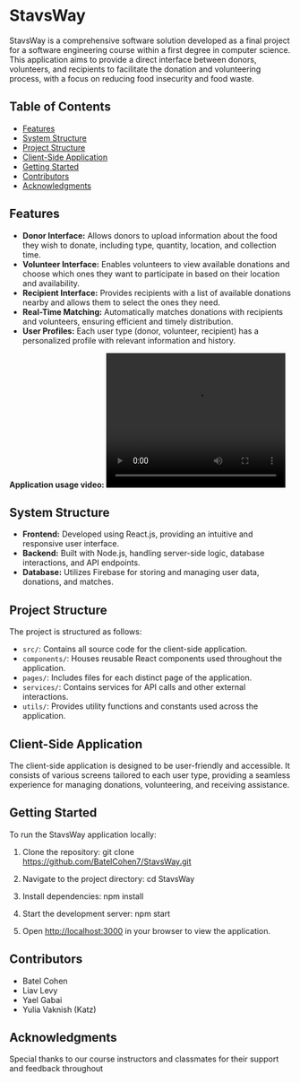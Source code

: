 # StavsWay

StavsWay is a comprehensive software solution developed as a final project for a software engineering course within a first degree in computer science. This application aims to provide a direct interface between donors, volunteers, and recipients to facilitate the donation and volunteering process, with a focus on reducing food insecurity and food waste.

## Table of Contents

- [Features](#features)
- [System Structure](#system-structure)
- [Project Structure](#project-structure)
- [Client-Side Application](#client-side-application)
- [Getting Started](#getting-started)
- [Contributors](#contributors)
- [Acknowledgments](#acknowledgments)

## Features

- **Donor Interface:** Allows donors to upload information about the food they wish to donate, including type, quantity, location, and collection time.
- **Volunteer Interface:** Enables volunteers to view available donations and choose which ones they want to participate in based on their location and availability.
- **Recipient Interface:** Provides recipients with a list of available donations nearby and allows them to select the ones they need.
- **Real-Time Matching:** Automatically matches donations with recipients and volunteers, ensuring efficient and timely distribution.
- **User Profiles:** Each user type (donor, volunteer, recipient) has a personalized profile with relevant information and history.

**Application usage video:**
<video width="320" height="240" controls>
  <source src="app.mp4" type="video/mp4">
  Your browser does not support the video tag.
</video>

## System Structure

- **Frontend:** Developed using React.js, providing an intuitive and responsive user interface.
- **Backend:** Built with Node.js, handling server-side logic, database interactions, and API endpoints.
- **Database:** Utilizes Firebase for storing and managing user data, donations, and matches.

## Project Structure

The project is structured as follows:

- `src/`: Contains all source code for the client-side application.
- `components/`: Houses reusable React components used throughout the application.
- `pages/`: Includes files for each distinct page of the application.
- `services/`: Contains services for API calls and other external interactions.
- `utils/`: Provides utility functions and constants used across the application.

## Client-Side Application

The client-side application is designed to be user-friendly and accessible. It consists of various screens tailored to each user type, providing a seamless experience for managing donations, volunteering, and receiving assistance.

## Getting Started

To run the StavsWay application locally:

1. Clone the repository:
git clone https://github.com/BatelCohen7/StavsWay.git


2. Navigate to the project directory:
cd StavsWay


3. Install dependencies:
npm install


4. Start the development server:
npm start


5. Open [http://localhost:3000](http://localhost:3000) in your browser to view the application.

## Contributors

- Batel Cohen
- Liav Levy
- Yael Gabai
- Yulia Vaknish (Katz)

## Acknowledgments

Special thanks to our course instructors and classmates for their support and feedback throughout
